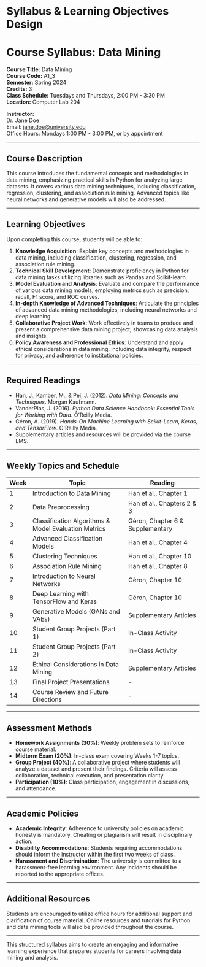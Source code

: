 Syllabus & Learning Objectives Design
=====================================

# Course Syllabus: Data Mining

**Course Title:** Data Mining  
**Course Code:** A1_3  
**Semester:** Spring 2024  
**Credits:** 3  
**Class Schedule:** Tuesdays and Thursdays, 2:00 PM - 3:30 PM  
**Location:** Computer Lab 204  

**Instructor:**  
Dr. Jane Doe  
Email: jane.doe@university.edu  
Office Hours: Mondays 1:00 PM - 3:00 PM, or by appointment  

---

## Course Description

This course introduces the fundamental concepts and methodologies in data mining, emphasizing practical skills in Python for analyzing large datasets. It covers various data mining techniques, including classification, regression, clustering, and association rule mining. Advanced topics like neural networks and generative models will also be addressed.

---

## Learning Objectives

Upon completing this course, students will be able to:
1. **Knowledge Acquisition**: Explain key concepts and methodologies in data mining, including classification, clustering, regression, and association rule mining.
2. **Technical Skill Development**: Demonstrate proficiency in Python for data mining tasks utilizing libraries such as Pandas and Scikit-learn.
3. **Model Evaluation and Analysis**: Evaluate and compare the performance of various data mining models, employing metrics such as precision, recall, F1 score, and ROC curves.
4. **In-depth Knowledge of Advanced Techniques**: Articulate the principles of advanced data mining methodologies, including neural networks and deep learning.
5. **Collaborative Project Work**: Work effectively in teams to produce and present a comprehensive data mining project, showcasing data analysis and insights.
6. **Policy Awareness and Professional Ethics**: Understand and apply ethical considerations in data mining, including data integrity, respect for privacy, and adherence to institutional policies.

---

## Required Readings

- Han, J., Kamber, M., & Pei, J. (2012). *Data Mining: Concepts and Techniques*. Morgan Kaufmann.
- VanderPlas, J. (2016). *Python Data Science Handbook: Essential Tools for Working with Data*. O'Reilly Media.
- Géron, A. (2019). *Hands-On Machine Learning with Scikit-Learn, Keras, and TensorFlow*. O'Reilly Media.
- Supplementary articles and resources will be provided via the course LMS.

---

## Weekly Topics and Schedule

| Week | Topic                                               | Reading                             |
|------|-----------------------------------------------------|-------------------------------------|
| 1    | Introduction to Data Mining                         | Han et al., Chapter 1               |
| 2    | Data Preprocessing                                   | Han et al., Chapters 2 & 3          |
| 3    | Classification Algorithms & Model Evaluation Metrics | Géron, Chapter 6 & Supplementary     |
| 4    | Advanced Classification Models                       | Han et al., Chapter 4                |
| 5    | Clustering Techniques                                | Han et al., Chapter 10               |
| 6    | Association Rule Mining                              | Han et al., Chapter 8                |
| 7    | Introduction to Neural Networks                      | Géron, Chapter 10                    |
| 8    | Deep Learning with TensorFlow and Keras             | Géron, Chapter 10                    |
| 9    | Generative Models (GANs and VAEs)                   | Supplementary Articles               |
| 10   | Student Group Projects (Part 1)                     | In-Class Activity                     |
| 11   | Student Group Projects (Part 2)                     | In-Class Activity                     |
| 12   | Ethical Considerations in Data Mining                | Supplementary Articles               |
| 13   | Final Project Presentations                          | -                                   |
| 14   | Course Review and Future Directions                  | -                                   |

---

## Assessment Methods

- **Homework Assignments (30%)**: Weekly problem sets to reinforce course material.
- **Midterm Exam (20%)**: In-class exam covering Weeks 1-7 topics.
- **Group Project (40%)**: A collaborative project where students will analyze a dataset and present their findings. Criteria will assess collaboration, technical execution, and presentation clarity.
- **Participation (10%)**: Class participation, engagement in discussions, and attendance.

---

## Academic Policies

- **Academic Integrity**: Adherence to university policies on academic honesty is mandatory. Cheating or plagiarism will result in disciplinary action.
- **Disability Accommodations**: Students requiring accommodations should inform the instructor within the first two weeks of class.
- **Harassment and Discrimination**: The university is committed to a harassment-free learning environment. Any incidents should be reported to the appropriate offices.

---

## Additional Resources

Students are encouraged to utilize office hours for additional support and clarification of course material. Online resources and tutorials for Python and data mining tools will also be provided throughout the course. 

--- 

This structured syllabus aims to create an engaging and informative learning experience that prepares students for careers involving data mining and analysis.